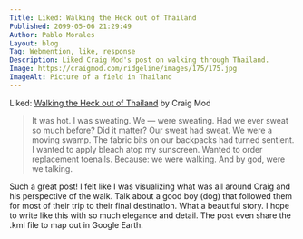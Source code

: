 ```yaml
---
Title: Liked: Walking the Heck out of Thailand
Published: 2099-05-06 21:29:49
Author: Pablo Morales
Layout: blog
Tag: Webmention, like, response
Description: Liked Craig Mod's post on walking through Thailand.
Image: https://craigmod.com/ridgeline/images/175/175.jpg
ImageAlt: Picture of a field in Thailand
---
```

 <div class="baskerville" markdown="1">

   <div class="f4 f4-ns " markdown="1">
Liked: <a href="https://craigmod.com/ridgeline/175/" class="u-like-of">Walking the Heck out of Thailand</a> by Craig Mod

>It was hot. I was sweating. We — were sweating. Had we ever sweat so much before? Did it matter? Our sweat had sweat. We were a moving swamp. The fabric bits on our backpacks had turned sentient. I wanted to apply bleach atop my sunscreen. Wanted to order replacement toenails. Because: we were walking. And by god, were we talking.

Such a great post! I felt like I  was visualizing what was all around Craig and his perspective of the walk. Talk about a good boy (dog) that followed them for most of their trip to their final destination. What a beautiful story. I hope to write like this with so much elegance and detail. The post even share the .kml file to map out in Google Earth.

</div>
</div>